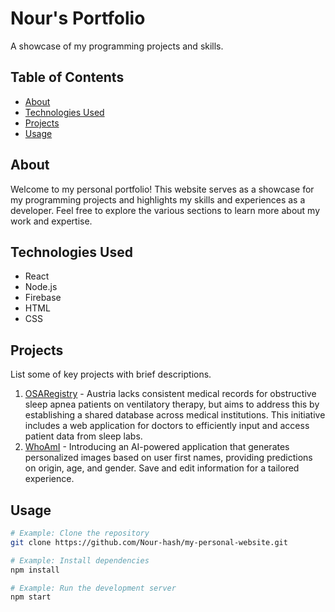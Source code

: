# Nour's Portfolio

A showcase of my programming projects and skills.

## Table of Contents

- [About](#about)
- [Technologies Used](#technologies-used)
- [Projects](#projects)
- [Usage](#usage)


## About

Welcome to my personal portfolio! This website serves as a showcase for my programming projects and highlights my skills and experiences as a developer. Feel free to explore the various sections to learn more about my work and expertise.

## Technologies Used

- React
- Node.js
- Firebase
- HTML
- CSS

## Projects

List some of key projects with brief descriptions.

1. [OSARegistry](https://github.com/Nour-hash/OSARegistry) -  Austria lacks consistent medical records for obstructive sleep apnea patients on ventilatory therapy, but aims to address this by establishing a shared database across medical institutions. This initiative includes a web application for doctors to efficiently input and access patient data from sleep labs. 
2. [WhoAmI](https://github.com/Nour-hash/WhoAmI) - Introducing an AI-powered application that generates personalized images based on user first names, providing predictions on origin, age, and gender. Save and edit information for a tailored experience.


## Usage

```bash
# Example: Clone the repository
git clone https://github.com/Nour-hash/my-personal-website.git

# Example: Install dependencies
npm install

# Example: Run the development server
npm start
